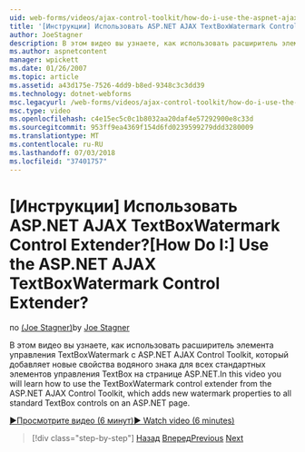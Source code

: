 ```yaml
---
uid: web-forms/videos/ajax-control-toolkit/how-do-i-use-the-aspnet-ajax-textboxwatermark-control-extender
title: '[Инструкции] Использовать ASP.NET AJAX TextBoxWatermark Control Extender? | Документы Майкрософт'
author: JoeStagner
description: В этом видео вы узнаете, как использовать расширитель элемента управления TextBoxWatermark с ASP.NET AJAX Control Toolkit, который добавляет новые свойства водяного знака для...
ms.author: aspnetcontent
manager: wpickett
ms.date: 01/26/2007
ms.topic: article
ms.assetid: a43d175e-7526-4dd9-b8ed-9348c3c3dd39
ms.technology: dotnet-webforms
msc.legacyurl: /web-forms/videos/ajax-control-toolkit/how-do-i-use-the-aspnet-ajax-textboxwatermark-control-extender
msc.type: video
ms.openlocfilehash: c4e15ec5c0c1b8032aa20daf4e57292900e8c33d
ms.sourcegitcommit: 953ff9ea4369f154d6fd0239599279ddd3280009
ms.translationtype: MT
ms.contentlocale: ru-RU
ms.lasthandoff: 07/03/2018
ms.locfileid: "37401757"
---
```

<a name="how-do-i-use-the-aspnet-ajax-textboxwatermark-control-extender"></a><span data-ttu-id="d695a-104">[Инструкции] Использовать ASP.NET AJAX TextBoxWatermark Control Extender?</span><span class="sxs-lookup"><span data-stu-id="d695a-104">[How Do I:] Use the ASP.NET AJAX TextBoxWatermark Control Extender?</span></span>
====================
<span data-ttu-id="d695a-105">по [(Joe Stagner)](https://github.com/JoeStagner)</span><span class="sxs-lookup"><span data-stu-id="d695a-105">by [Joe Stagner](https://github.com/JoeStagner)</span></span>

<span data-ttu-id="d695a-106">В этом видео вы узнаете, как использовать расширитель элемента управления TextBoxWatermark с ASP.NET AJAX Control Toolkit, который добавляет новые свойства водяного знака для всех стандартных элементов управления TextBox на странице ASP.NET.</span><span class="sxs-lookup"><span data-stu-id="d695a-106">In this video you will learn how to use the TextBoxWatermark control extender from the ASP.NET AJAX Control Toolkit, which adds new watermark properties to all standard TextBox controls on an ASP.NET page.</span></span>

[<span data-ttu-id="d695a-107">&#9654;Просмотрите видео (6 минут)</span><span class="sxs-lookup"><span data-stu-id="d695a-107">&#9654; Watch video (6 minutes)</span></span>](https://channel9.msdn.com/Blogs/ASP-NET-Site-Videos/how-do-i-use-the-aspnet-ajax-textboxwatermark-control-extender)

> [!div class="step-by-step"]
> <span data-ttu-id="d695a-108">[Назад](how-do-i-use-the-aspnet-ajax-cascadingdropdown-control-extender.md)
> [Вперед](how-do-i-use-the-aspnet-ajax-popup-control-extender.md)</span><span class="sxs-lookup"><span data-stu-id="d695a-108">[Previous](how-do-i-use-the-aspnet-ajax-cascadingdropdown-control-extender.md)
[Next](how-do-i-use-the-aspnet-ajax-popup-control-extender.md)</span></span>
